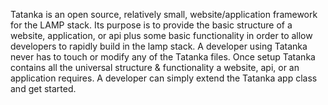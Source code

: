 Tatanka is an open source, relatively small, website/application framework for the LAMP stack. 
Its purpose is to provide the basic structure of a website, application, or api plus some basic 
functionality in order to allow developers to rapidly build in the lamp stack. A developer using 
Tatanka never has to touch or modify any of the Tatanka files. Once setup Tatanka contains all the
universal structure & functionality a website, api, or an application requires. A developer can 
simply extend the Tatanka app class and get started.
